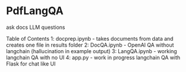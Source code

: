 # PdfLangQA
ask docs LLM questions

Table of Contents
1: docprep.ipynb - takes documents from data and creates one file in results folder
2: DocQA.ipynb - OpenAI QA without langchain (hallucination in example output)
3: LangQA.ipynb - working langchain QA with no UI
4: app.py - work in progress langchain QA with Flask for chat like UI
